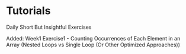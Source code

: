 # Tutorials
Daily Short But Insightful Exercises


  
Added: Week1 Exercise1 - Counting Occurrences of Each Element in an Array (Nested Loops vs Single Loop (Or Other Optimized Approaches))
